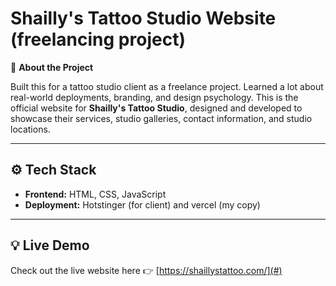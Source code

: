 # Shailly's Tattoo Studio Website (freelancing project)

🎨 **About the Project**

Built this for a tattoo studio client as a freelance project. Learned a lot about real-world deployments, branding, and design psychology.
This is the official website for **Shailly's Tattoo Studio**, designed and developed to showcase their services, studio galleries, contact information, and studio locations.

---

## ⚙️ **Tech Stack**

- **Frontend:** HTML, CSS, JavaScript
- **Deployment:** Hotstinger (for client) and vercel (my copy)

---

## 💡 **Live Demo**

Check out the live website here 👉 [https://shaillystattoo.com/](#)
